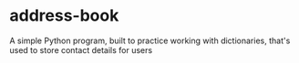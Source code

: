 # address-book
A simple Python program, built to practice working with dictionaries, that's used to store contact details for users
